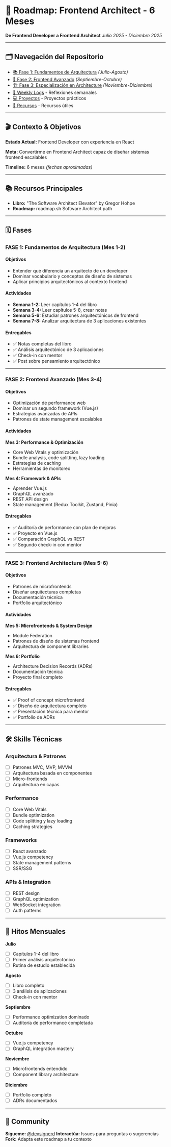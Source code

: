 # 🎯 Roadmap: Frontend Architect - 6 Meses

**De Frontend Developer a Frontend Architect**
_Julio 2025 - Diciembre 2025_

---

## 🗂️ Navegación del Repositorio

- [📚 Fase 1: Fundamentos de Arquitectura](./phase-1-foundations/) _(Julio-Agosto)_
- [🚀 Fase 2: Frontend Avanzado](./phase-2-advanced-frontend/) _(Septiembre-Octubre)_
- [🏗️ Fase 3: Especialización en Architecture](./phase-3-architecture/) _(Noviembre-Diciembre)_
- [📝 Weekly Logs](./weekly-logs/) - Reflexiones semanales
- [💻 Proyectos](./projects/) - Proyectos prácticos
- [🔗 Recursos](./resources/) - Recursos útiles

---

## 🎬 Contexto & Objetivos

**Estado Actual:** Frontend Developer con experiencia en React

**Meta:** Convertirme en Frontend Architect capaz de diseñar sistemas frontend escalables

**Timeline:** 6 meses _(fechas aproximadas)_

---

## 📚 Recursos Principales

- **Libro:** "The Software Architect Elevator" by Gregor Hohpe
- **Roadmap:** roadmap.sh Software Architect path

---

## 🗓️ Fases

### **FASE 1: Fundamentos de Arquitectura (Mes 1-2)**

#### Objetivos

- Entender qué diferencia un arquitecto de un developer
- Dominar vocabulario y conceptos de diseño de sistemas
- Aplicar principios arquitectónicos al contexto frontend

#### Actividades

- **Semana 1-2:** Leer capítulos 1-4 del libro
- **Semana 3-4:** Leer capítulos 5-8, crear notas
- **Semana 5-6:** Estudiar patrones arquitectónicos de frontend
- **Semana 7-8:** Analizar arquitectura de 3 aplicaciones existentes

#### Entregables

- ✅ Notas completas del libro
- ✅ Análisis arquitectónico de 3 aplicaciones
- ✅ Check-in con mentor
- ✅ Post sobre pensamiento arquitectónico

---

### **FASE 2: Frontend Avanzado (Mes 3-4)**

#### Objetivos

- Optimización de performance web
- Dominar un segundo framework (Vue.js)
- Estrategias avanzadas de APIs
- Patrones de state management escalables

#### Actividades

**Mes 3: Performance & Optimización**

- Core Web Vitals y optimización
- Bundle analysis, code splitting, lazy loading
- Estrategias de caching
- Herramientas de monitoreo

**Mes 4: Framework & APIs**

- Aprender Vue.js
- GraphQL avanzado
- REST API design
- State management (Redux Toolkit, Zustand, Pinia)

#### Entregables

- ✅ Auditoría de performance con plan de mejoras
- ✅ Proyecto en Vue.js
- ✅ Comparación GraphQL vs REST
- ✅ Segundo check-in con mentor

---

### **FASE 3: Frontend Architecture (Mes 5-6)**

#### Objetivos

- Patrones de microfrontends
- Diseñar arquitecturas completas
- Documentación técnica
- Portfolio arquitectónico

#### Actividades

**Mes 5: Microfrontends & System Design**

- Module Federation
- Patrones de diseño de sistemas frontend
- Arquitectura de component libraries

**Mes 6: Portfolio**

- Architecture Decision Records (ADRs)
- Documentación técnica
- Proyecto final completo

#### Entregables

- ✅ Proof of concept microfrontend
- ✅ Diseño de arquitectura completo
- ✅ Presentación técnica para mentor
- ✅ Portfolio de ADRs

---

## 🛠️ Skills Técnicas

### Arquitectura & Patrones

- [ ] Patrones MVC, MVP, MVVM
- [ ] Arquitectura basada en componentes
- [ ] Micro-frontends
- [ ] Arquitectura en capas

### Performance

- [ ] Core Web Vitals
- [ ] Bundle optimization
- [ ] Code splitting y lazy loading
- [ ] Caching strategies

### Frameworks

- [ ] React avanzado
- [ ] Vue.js competency
- [ ] State management patterns
- [ ] SSR/SSG

### APIs & Integration

- [ ] REST design
- [ ] GraphQL optimization
- [ ] WebSocket integration
- [ ] Auth patterns

---

## 🎯 Hitos Mensuales

**Julio**

- [ ] Capítulos 1-4 del libro
- [ ] Primer análisis arquitectónico
- [ ] Rutina de estudio establecida

**Agosto**

- [ ] Libro completo
- [ ] 3 análisis de aplicaciones
- [ ] Check-in con mentor

**Septiembre**

- [ ] Performance optimization dominado
- [ ] Auditoría de performance completada

**Octubre**

- [ ] Vue.js competency
- [ ] GraphQL integration mastery

**Noviembre**

- [ ] Microfrontends entendido
- [ ] Component library architecture

**Diciembre**

- [ ] Portfolio completo
- [ ] ADRs documentados

---

## 🤝 Community

**Sígueme:** [@devsignerd](https://instagram.com/devsignerd)
**Interactúa:** Issues para preguntas o sugerencias
**Fork:** Adapta este roadmap a tu contexto
